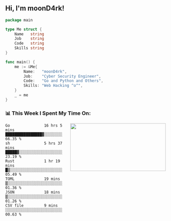 <h2> Hi, I'm moonD4rk!</h2>

```go
package main

type Me struct {
	Name   string
	Job    string
	Code   string
	Skills string
}

func main() {
	me := &Me{
		Name:   "moonD4rk",
		Job:    "Cyber Security Engineer",
		Code:   "Go and Python and Others",
		Skills: "Web Hacking ^o^",
	}
	_ = me
}
```

<h3>📊 This Week I Spent My Time On:</h3>
<img align='right' src="https://github-readme-stats.vercel.app/api?username=moond4rk&show_icons=true&theme=radical", width="300" height="150">

<!--START_SECTION:waka-->

```text
Go               16 hrs 5 mins   ████████████████▓░░░░░░░░   66.35 %
sh               5 hrs 37 mins   █████▓░░░░░░░░░░░░░░░░░░░   23.19 %
Rust             1 hr 19 mins    █▒░░░░░░░░░░░░░░░░░░░░░░░   05.49 %
TOML             19 mins         ▒░░░░░░░░░░░░░░░░░░░░░░░░   01.36 %
JSON             18 mins         ▒░░░░░░░░░░░░░░░░░░░░░░░░   01.26 %
CSV file         9 mins          ░░░░░░░░░░░░░░░░░░░░░░░░░   00.63 %
```

<!--END_SECTION:waka-->

